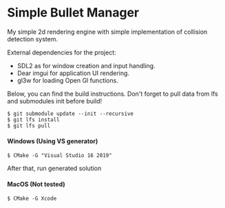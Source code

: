 # Simple Bullet Manager

My simple 2d rendering engine with simple implementation of collision detection system.

External dependencies for the project:
* SDL2 as for window creation and input handling.
* Dear imgui for application UI rendering.
* gl3w for loading Open Gl functions.

Below, you can find the build instructions. Don't forget to pull data from lfs and submodules init before build!
```
$ git submodule update --init --recursive
$ git lfs install
$ git lfs pull
```

#### Windows (Using VS generator)
```
$ CMake -G "Visual Studio 16 2019"
```
After that, run generated solution

#### MacOS (Not tested)
```
$ CMake -G Xcode
```
